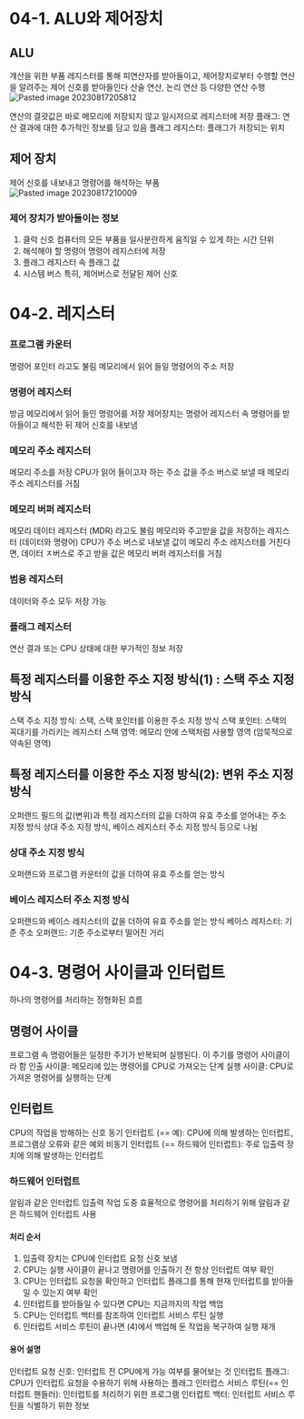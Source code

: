 # 04-1. ALU와 제어장치 
## ALU
걔산을 위한 부품 
레지스터를 통해 피연산자를 받아들이고,
제어장치로부터 수행할 연산을 알려주는 제어 신호를 받아들인다 
산술 연산, 논리 연산 등 다양한 연산 수행      
![Pasted image 20230817205812](https://github.com/Park-EunBi/algorithm/assets/87464975/7c60e96d-a0a6-41c0-93ee-b4c2928290f5)
       
연산의 결괏값은 바로 메모리에 저장되지 않고 일시저으로 레지스터에 저장
플래그: 연산 결과에 대한 추가적인 정보를 담고 있음 
플래그 레지스터: 플래그가 저장되는 위치
## 제어 장치 
제어 신호를 내보내고 명령어를 해석하는 부품     
![Pasted image 20230817210009](https://github.com/Park-EunBi/algorithm/assets/87464975/40c81c47-fdb7-4413-a7b9-2b21ec203657)
     
### 제어 장치가 받아들이는 정보 
1. 클럭 신호 
컴퓨터의 모든 부품을 일사분란하게 움직일 수 있게 하는 시간 단위 
2. 해석해야 할 명령어 
명령어 레지스터에 저장 
3. 플래그 레지스터 속 플래그 값 
4. 시스템 버스 특히, 제어버스로 전달된 제어 신호 
# 04-2. 레지스터 
### 프로그램 카운터 
명령어 포인터 라고도 불림 
메모리에서 읽어 들일 명령어의 주소 저장
### 명령어 레지스터 
방금 메모리에서 읽어 들인 명령어를 저장
제어장치는 명령어 레지스터 속 명령어를 받아들이고 해석한 뒤 제어 신호를 내보냄 
### 메모리 주소 레지스터
메모리 주소를 저장
CPU가 읽어 들이고자 하는 주소 값을 주소 버스로 보낼 때 메모리 주소 레지스터를 거침
### 메모리 버퍼 레지스터 
메모리 데이터 레지스터 (MDR) 라고도 불림
메모리와 주고받을 값을 저장하는 레지스터 (데이터와 명령어)
CPU가 주소 버스로 내보낼 값이 메모리 주소 레지스터를 거친다면, 데이터 ㅈ버스로 주고 받을 값은 메모리  버퍼 레지스터를 거침 
### 범용 레지스터 
데이터와 주소 모두 저장 가능 
### 플래그 레지스터 
연산 결과 또는 CPU 상태에 대한 부가적인 정보 저장 
## 특정 레지스터를 이용한 주소 지정 방식(1) : 스택 주소 지정 방식
스택 주소 지정 방식: 스택, 스택 포인터를 이용한 주소 지정 방식 
스택 포인터: 스택의 꼭대기를 가리키는 레지스터 
스택 영역: 메모리 안에 스택처럼 사용할 영역  (암묵적으로 약속된 영역)
## 특정 레지스터를 이용한 주소 지정 방식(2): 변위 주소 지정 방식 
오퍼랜드 필드의 값(변위)과 특정 레지스터의 값을 더하여 유효 주소를 얻어내는 주소 지정 방식 
상대 주소 지정 방식, 베이스 레지스터 주소 지정 방식 등으로 나뉨 
### 상대 주소 지정 방식 
오퍼랜드와 프로그램 카운터의 값을 더하여 유효 주소를 얻는 방식
### 베이스 레지스터 주소 지정 방식 
오퍼랜드와 베이스 레지스터의 값을 더하여 유효 주소를 얻는 방식
베이스 레지스터: 기준 주소
오퍼랜드: 기준 주소로부터 떨어진 거리 
# 04-3. 명령어 사이클과 인터럽트
하나의 명령어를 처리하는 정형화된 흐름
## 명령어 사이클 
프로그램 속 명령어들은 일정한 주기가 반복되며 실행된다. 이 주기를 명령어 사이클이라 함
인출 사이클: 메모리에 있는 명령어를 CPU로 가져오는 단계
실행 사이클: CPU로 가져온 명령어를 실행하는 단계 
## 인터럽트
CPU의 작업을 방해하는 신호 
동기 인터럽트 (== 예): CPU에 의해 발생하는 인터럽트, 프로그램상 오류와 같은 예외
비동기 인터럽트 (== 하드웨어 인터럽트): 주로 입출력 장치에 의해 발생하는 인터럽트 
### 하드웨어 인터럽트 
알림과 같은 인터럽트 
입출력 작업 도중 효율적으로 명령어를 처리하기 위해 알림과 같은 하드웨어 인터럽트 사용 
#### 처리 순서
1. 입출력 장치는 CPU에 인터럽트 요청 신호 보냄 
2. CPU는 실행 사이클이 끝나고 명령어를 인출하기 전 항상 인터럽트 여부 확인 
3. CPU는 인터럽트 요청을 확인하고 인터럽트 플래그를 통해 현재 인터럽트를 받아들일 수 있는지 여부 확인 
4. 인터럽트를 받아들일 수 있다면 CPU는 지금까지의 작업 백업
5. CPU는 인터럽트 백터를 참조하여 인터럽트 서비스 루틴 실행 
6. 인터럽트 서비스 루틴이 끝나면 (4)에서 백업해 둔 작업을 복구하여 실행 재개 
#### 용어 설명
인터럽트 요청 신호: 인터럽트 전 CPU에게 가능 여부를 물어보는 것
인터럽트 플래그: CPU가 인터럽트 요청을 수용하기 위해 사용하는 플래그
인터럽스 서비스 루틴(== 인터럽트 핸들러): 인터럽트를 처리하기 위한 프로그램 
인터럽트 백터: 인터럽트 서비스 루틴을 식별하기 위한 정보

